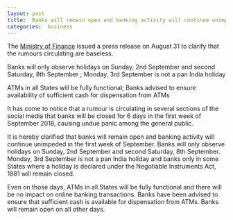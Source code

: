 ```yaml
---
layout: post
title:  Banks will remain open and banking activity will continue unimpeded in the first week of September 
categories:  business
---
```

The [Ministry of Finance](http://pib.nic.in/newsite/PrintRelease.aspx?relid=183182) issued a press release on August 31 to clarify that the rumours circulating are baseless.


Banks will only observe holidays on Sunday, 2nd September and second Saturday, 8th September ; Monday, 3rd September is not a pan India holiday 

ATMs in all States will be fully functional; Banks advised to ensure availability of sufficient cash for dispensation from ATMs 

It has come to notice that a rumour is circulating in several sections of the social media that banks will be closed for 6 days in the first week of September 2018, causing undue panic among the general public.

It is hereby clarified that banks will remain open and banking activity will continue unimpeded in the first week of September. Banks will only observe holidays on Sunday, 2nd September and second Saturday, 8th September. Monday, 3rd September is not a pan India holiday and banks only in some States where a holiday is declared under the Negotiable Instruments Act, 1881 will remain closed.

Even on those days, ATMs in all States will be fully functional and there will be no impact on online banking transactions. Banks have been advised to ensure that sufficient cash is available for dispensation from ATMs. Banks will remain open on all other days.


